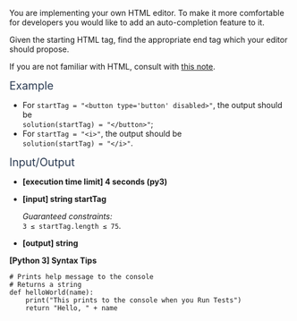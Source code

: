 <p>You are implementing your own HTML editor. To make it more comfortable for developers you would like to add an auto-completion feature to it.</p>
<p>Given the starting HTML tag, find the appropriate end tag which your editor should propose.</p>
<p>If you are not familiar with HTML, consult with <a href="keyword://html-rules-for-tags" target="_blank">this note</a>.</p>
<p><span class="markdown--header" style="color:#2b3b52;font-size:1.4em">Example</span></p>
<ul>
<li>For <code>startTag = "&lt;button type='button' disabled&gt;"</code>, the output should be<br />
<code>solution(startTag) = "&lt;/button&gt;"</code>;</li>
<li>For <code>startTag = "&lt;i&gt;"</code>, the output should be<br />
<code>solution(startTag) = "&lt;/i&gt;"</code>.</li>
</ul>
<p><span class="markdown--header" style="color:#2b3b52;font-size:1.4em">Input/Output</span></p>
<ul>
<li>
<p><strong>[execution time limit] 4 seconds (py3)</strong></p>
</li>
<li>
<p><strong>[input] string startTag</strong></p>
<p><em>Guaranteed constraints:</em><br />
<code>3 ≤ startTag.length ≤ 75</code>.</p>
</li>
<li>
<p><strong>[output] string</strong></p>
</li>
</ul>
<p><strong>[Python 3] Syntax Tips</strong></p>
<pre><code class="language-python"><span class="hljs-comment"># Prints help message to the console</span>
<span class="hljs-comment"># Returns a string</span>
<span class="hljs-keyword">def</span> <span class="hljs-title function_">helloWorld</span>(<span class="hljs-params">name</span>):
    <span class="hljs-built_in">print</span>(<span class="hljs-string">"This prints to the console when you Run Tests"</span>)
    <span class="hljs-keyword">return</span> <span class="hljs-string">"Hello, "</span> + name

</code></pre>
